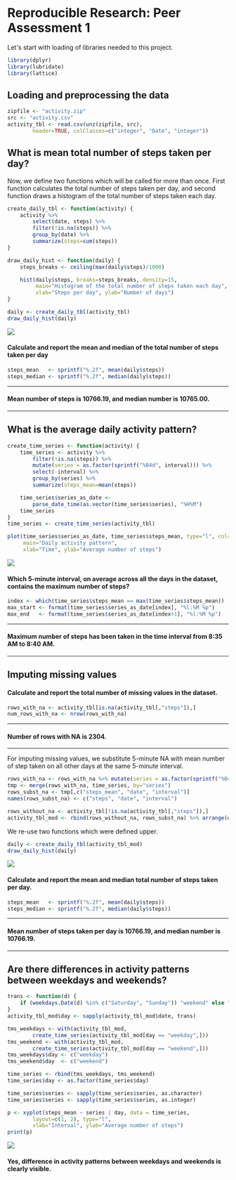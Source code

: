 # Reproducible Research: Peer Assessment 1

Let's start with loading of libraries needed to this project.

```r
library(dplyr)
library(lubridate)
library(lattice)    
```

## Loading and preprocessing the data


```r
zipfile <- "activity.zip"
src <- "activity.csv"
activity_tbl <- read.csv(unz(zipfile, src),
        header=TRUE, colClasses=c("integer", "Date", "integer"))
```

## What is mean total number of steps taken per day?

Now, we define two functions which will be called for more than once. First function calculates the total number of steps taken per day, and second function draws a histogram of the total number of steps taken each day.

```r
create_daily_tbl <- function(activity) {
    activity %>%
        select(date, steps) %>%
        filter(!is.na(steps)) %>%
        group_by(date) %>%
        summarize(steps=sum(steps))
}

draw_daily_hist <- function(daily) {
    steps_breaks <- ceiling(max(daily$steps)/1000)

    hist(daily$steps, breaks=steps_breaks, density=15,
         main="Histogram of the total number of steps taken each day",
         xlab="Steps per day", ylab="Number of days")
}
```


```r
daily <- create_daily_tbl(activity_tbl)
draw_daily_hist(daily)
```

![](PA1_template_files/figure-html/unnamed-chunk-4-1.png) 

#### Calculate and report the mean and median of the total number of steps taken per day

```r
steps_mean   <- sprintf("%.2f", mean(daily$steps))
steps_median <- sprintf("%.2f", median(daily$steps))
```

_________________________
#### Mean number of steps is 10766.19, and median number is 10765.00.

_________________________

## What is the average daily activity pattern?


```r
create_time_series <- function(activity) {
    time_series <- activity %>%
        filter(!is.na(steps)) %>%
        mutate(series = as.factor(sprintf("%04d", interval))) %>%
        select(-interval) %>%
        group_by(series) %>%
        summarize(steps_mean=mean(steps))

    time_series$series_as_date <-
        parse_date_time(as.vector(time_series$series), "%H%M")
    time_series
}
time_series <- create_time_series(activity_tbl)

plot(time_series$series_as_date, time_series$steps_mean, type="l", col="blue",
     main="Daily activity pattern",
     xlab="Time", ylab="Average number of steps")
```

![](PA1_template_files/figure-html/unnamed-chunk-6-1.png) 

#### Which 5-minute interval, on average across all the days in the dataset, contains the maximum number of steps?

```r
index <- which(time_series$steps_mean == max(time_series$steps_mean))
max_start <- format(time_series$series_as_date[index], "%l:%M %p")
max_end   <- format(time_series$series_as_date[index+1], "%l:%M %p")
```

_________________________
#### Maximum number of steps has been taken in the time interval from  8:35 AM to  8:40 AM.

_________________________

## Imputing missing values
#### Calculate and report the total number of missing values in the dataset.

```r
rows_with_na <- activity_tbl[is.na(activity_tbl[,"steps"]),]
num_rows_with_na <- nrow(rows_with_na)
```

_________________________
#### Number of rows with NA is 2304.

_________________________

For imputing missing values, we substitute 5-minute NA with mean number of step taken on all other days at the same 5-minute interval.

```r
rows_with_na <- rows_with_na %>% mutate(series = as.factor(sprintf("%04d", interval)))
tmp <- merge(rows_with_na, time_series, by="series")
rows_subst_na <- tmp[,c("steps_mean", "date", "interval")]
names(rows_subst_na) <- c("steps", "date", "interval")

rows_without_na <- activity_tbl[!is.na(activity_tbl[,"steps"]),]
activity_tbl_mod <- rbind(rows_without_na, rows_subst_na) %>% arrange(date, interval)
```

We re-use two functions which were defined upper.

```r
daily <- create_daily_tbl(activity_tbl_mod)
draw_daily_hist(daily)
```

![](PA1_template_files/figure-html/unnamed-chunk-10-1.png) 

#### Calculate and report the mean and median total number of steps taken per day.

```r
steps_mean   <- sprintf("%.2f", mean(daily$steps))
steps_median <- sprintf("%.2f", median(daily$steps))
```

_________________________
#### Mean number of steps taken per day is 10766.19, and median number is 10766.19.

_________________________

## Are there differences in activity patterns between weekdays and weekends?


```r
trans <- function(d) {
    if (weekdays.Date(d) %in% c("Saturday", "Sunday")) "weekend" else "weekday"
}
activity_tbl_mod$day <- sapply(activity_tbl_mod$date, trans)

tms_weekdays <- with(activity_tbl_mod,
        create_time_series(activity_tbl_mod[day == "weekday",]))
tms_weekend <- with(activity_tbl_mod,
        create_time_series(activity_tbl_mod[day == "weekend",]))
tms_weekdays$day <- c("weekday")
tms_weekend$day  <- c("weekend")

time_series <- rbind(tms_weekdays, tms_weekend)
time_series$day <- as.factor(time_series$day)
```


```r
time_series$series <- sapply(time_series$series, as.character)
time_series$series <- sapply(time_series$series, as.integer)
```


```r
p <- xyplot(steps_mean ~ series | day, data = time_series,
        layout=c(1, 2), type="l",
        xlab="Interval", ylab="Average number of steps")
print(p)
```

![](PA1_template_files/figure-html/unnamed-chunk-14-1.png) 

#### Yes, difference in activity patterns between weekdays and weekends is clearly visible.
